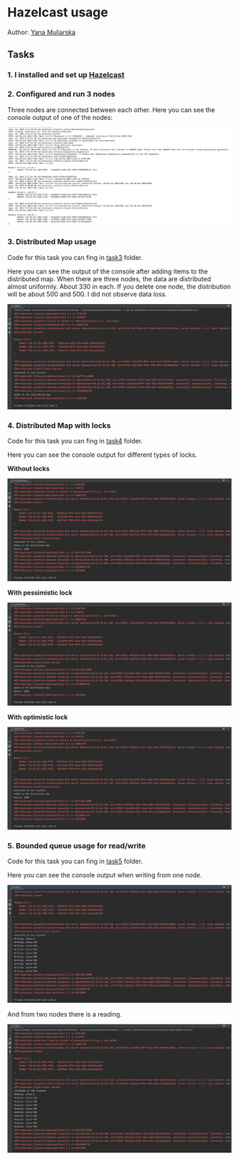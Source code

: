 # Hazelcast usage

Author: [Yana Muliarska](https://github.com/muliarska)

## Tasks

### 1. I installed and set up [Hazelcast](http://hazelcast.org/download/ )


### 2. Configured and run 3 nodes
Three nodes are connected between each other. Here you can see the console output of one of the nodes:

![nodes_creation](https://github.com/muliarska/microservices/blob/hazelcast_usage/logs/nodes_creation.png)

### 3. Distributed Map usage
Code for this task you can fing in [task3](https://github.com/muliarska/microservices/tree/hazelcast_usage/task3) folder.

Here you can see the output of the console after adding items to the distributed map.
When there are three nodes, the data are distributed almost uniformly. About 330 in each. If you delete one node, the distribution will be about 500 and 500. I did not observe data loss.

![task3](https://github.com/muliarska/microservices/blob/hazelcast_usage/logs/task3.png)

### 4. Distributed Map with locks
Code for this task you can fing in [task4](https://github.com/muliarska/microservices/tree/hazelcast_usage/task4) folder.

Here you can see the console output for different types of locks.

**Without locks**

![no_blocking](https://github.com/muliarska/microservices/blob/hazelcast_usage/logs/no_blocking.png)

**With pessimistic lock**

![pessimistic](https://github.com/muliarska/microservices/blob/hazelcast_usage/logs/pessimistic.png)

**With optimistic lock**

![optimistic](https://github.com/muliarska/microservices/blob/hazelcast_usage/logs/optimistic.png)

### 5. Bounded queue usage for read/write
Code for this task you can fing in [task5](https://github.com/muliarska/microservices/tree/hazelcast_usage/task5) folder.

Here you can see the console output when writing from one node.

![writing](https://github.com/muliarska/microservices/blob/hazelcast_usage/logs/writing.png)

And from two nodes there is a reading.

![reading](https://github.com/muliarska/microservices/blob/hazelcast_usage/logs/reading.png)


